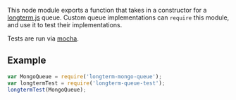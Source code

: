 This node module exports a function that takes in a constructor for a [longterm.js](https://www.npmjs.com/package/longterm) queue. Custom queue implementations can `require` this module, and use it to test their implementations.

Tests are run via [mocha](https://mochajs.org/).

## Example
``` js  
var MongoQueue = require('longterm-mongo-queue');
var longtermTest = require('longterm-queue-test');
longtermTest(MongoQueue);
```
